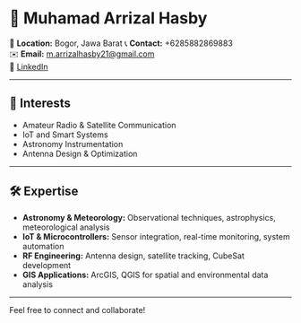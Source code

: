 # 👋 Muhamad Arrizal Hasby  

📍 **Location:** Bogor, Jawa Barat 
📞 **Contact:** +6285882869883  
✉️ **Email:** m.arrizalhasby21@gmail.com  
🔗 [LinkedIn](https://www.linkedin.com/in/muhamad-arrizal-hasby)  

---

## 🌱 Interests  
- Amateur Radio & Satellite Communication  
- IoT and Smart Systems  
- Astronomy Instrumentation  
- Antenna Design & Optimization  

---

## 🛠️ Expertise  
- **Astronomy & Meteorology:** Observational techniques, astrophysics, meteorological analysis  
- **IoT & Microcontrollers:** Sensor integration, real-time monitoring, system automation  
- **RF Engineering:** Antenna design, satellite tracking, CubeSat development  
- **GIS Applications:** ArcGIS, QGIS for spatial and environmental data analysis  

---

Feel free to connect and collaborate!  
